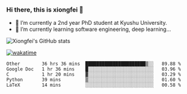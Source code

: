 ### Hi there, this is xiongfei 👋


- 🔭 I’m currently a 2nd year PhD student at Kyushu University.
- 🌱 I’m currently learning software engineering, deep learning...

<!--
**Toma62299781/Toma62299781** is a ✨ _special_ ✨ repository because its `README.md` (this file) appears on your GitHub profile.
Here are some ideas to get you started:
-->

![Xiongfei's GitHub stats](https://github-readme-stats.vercel.app/api?username=Toma62299781)


[![wakatime](https://wakatime.com/badge/user/9e8d5516-d162-43e7-9563-87295d455a71.svg)](https://wakatime.com/@9e8d5516-d162-43e7-9563-87295d455a71)

<!--START_SECTION:waka-->
```text
Other        36 hrs 36 mins  ██████████████████████▒░░   89.88 % 
Google Doc   1 hr 36 mins    █░░░░░░░░░░░░░░░░░░░░░░░░   03.96 % 
C            1 hr 20 mins    ▓░░░░░░░░░░░░░░░░░░░░░░░░   03.29 % 
Python       39 mins         ▒░░░░░░░░░░░░░░░░░░░░░░░░   01.60 % 
LaTeX        14 mins         ░░░░░░░░░░░░░░░░░░░░░░░░░   00.58 % 
```
<!--END_SECTION:waka-->

